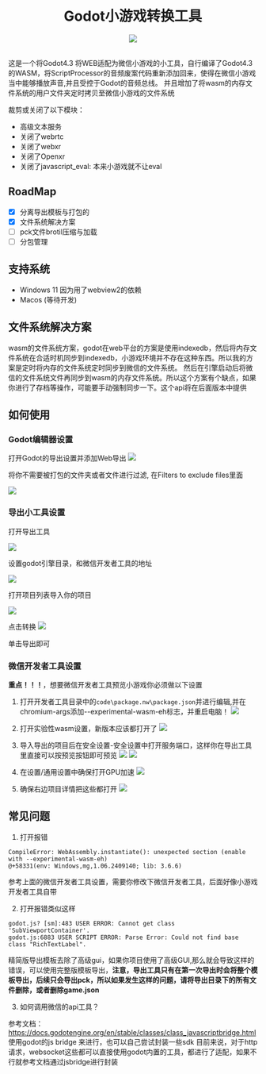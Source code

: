 <div align="center">
  <h1>Godot小游戏转换工具</h1>
  <img src="./assets/logo.svg"></img>
</div>
<br/>

这是一个将Godot4.3 将WEB适配为微信小游戏的小工具，自行编译了Godot4.3的WASM，将ScriptProcessor的音频废案代码重新添加回来，使得在微信小游戏当中能够播放声音,并且受控于Godot的音频总线。
并且增加了将wasm的内存文件系统的用户文件夹定时拷贝至微信小游戏的文件系统

裁剪或关闭了以下模块：

- 高级文本服务
- 关闭了webrtc
- 关闭了webxr
- 关闭了Openxr
- 关闭了javascript_eval: 本来小游戏就不让eval

## RoadMap

- [x] 分离导出模板与打包的
- [x] 文件系统解决方案
- [ ] pck文件brotil压缩与加载
- [ ] 分包管理

## 支持系统

- Windows 11 因为用了webview2的依赖
- Macos (等待开发)

## 文件系统解决方案

wasm的文件系统方案，godot在web平台的方案是使用indexedb，然后将内存文件系统在合适时机同步到indexedb，小游戏环境并不存在这种东西。所以我的方案是定时将内存的文件系统定时同步到微信的文件系统。
然后在引擎启动后将微信的文件系统文件再同步到wasm的内存文件系统。所以这个方案有个缺点，如果你进行了存档等操作，可能要手动强制同步一下。这个api将在后面版本中提供

## 如何使用

### Godot编辑器设置

打开Godot的导出设置并添加Web导出
![](./pictures/godot1.png)

将你不需要被打包的文件夹或者文件进行过滤, 在Filters to exclude files里面

![](./pictures/godot2.png)

### 导出小工具设置

打开导出工具

![](./pictures/tools1.png)

设置godot引擎目录，和微信开发者工具的地址

![](./pictures/tools2.png)

打开项目列表导入你的项目

![](./pictures/tools3.png)

点击转换
![](./pictures/tools4.png)

单击导出即可

### 微信开发者工具设置

**重点！！！**，想要微信开发者工具预览小游戏你必须做以下设置

1. 打开开发者工具目录中的`code\package.nw\package.json`并进行编辑,并在chromium-args添加--experimental-wasm-eh标志，并重启电脑！
   ![](./pictures/package.json.png)
2. 打开实验性wasm设置，新版本应该都打开了
   ![](./pictures/wasm_exper.png)

3. 导入导出的项目后在安全设置-安全设置中打开服务端口，这样你在导出工具里直接可以按预览按钮即可预览
   ![](./pictures/wechat.png)
   ![](./pictures/wechat2.png)

4. 在设置/通用设置中确保打开GPU加速
   ![](./pictures/wechat3.png)

5. 确保右边项目详情把这些都打开
   ![](./pictures/wchat4.png)

## 常见问题

1. 打开报错

```
CompileError: WebAssembly.instantiate(): unexpected section (enable with --experimental-wasm-eh)
@+58331(env: Windows,mg,1.06.2409140; lib: 3.6.6)
```

参考上面的微信开发者工具设置，需要你修改下微信开发者工具，后面好像小游戏开发者工具自带

2. 打开报错类似这样

```
godot.js? [sm]:483 USER ERROR: Cannot get class 'SubViewportContainer'.
godot.js:6883 USER SCRIPT ERROR: Parse Error: Could not find base class "RichTextLabel".
```

精简版导出模板去除了高级gui，如果你项目使用了高级GUI,那么就会导致这样的错误，可以使用完整版模板导出，**注意，导出工具只有在第一次导出时会将整个模板导出，后续只会导出pck，所以如果发生这样的问题，请将导出目录下的所有文件删除，或者删除game.json**

3. 如何调用微信的api工具？

参考文档：https://docs.godotengine.org/en/stable/classes/class_javascriptbridge.html 使用godot的js bridge 来进行，也可以自己尝试封装一些sdk
目前来说，对于http请求，websocket这些都可以直接使用godot内置的工具，都进行了适配，如果不行就参考文档通过jsbridge进行封装
